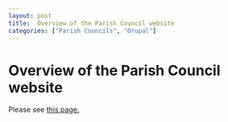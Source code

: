 ```yaml
--- 
layout: post  
title:  Overview of the Parish Council website  
categories: ["Parish Councils", "Drupal"]
--- 
```


# Overview of the Parish Council website

Please see [this page.](/simplerbapc)